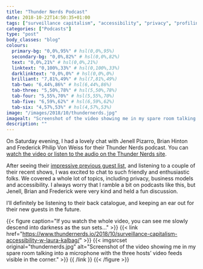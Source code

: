 ```yaml
---
title: "Thunder Nerds Podcast"
date: 2018-10-22T14:50:35+01:00
tags: ["surveillance capitalism", "accessibility", "privacy", "profiling"]
categories: ["Podcasts"]
type: "post"
body_classes: "blog"
colours:
  primary-bg: "0,0%,95%" # hsl(0,0%,95%)
  secondary-bg: "0,0%,82%" # hsl(0,0%,82%)
  text: "0,0%,21%" # hsl(0,0%,21%)
  linktext: "0,100%,33%" # hsl(0,100%,33%)
  darklinktext: "0,0%,0%" # hsl(0,0%,0%)
  brilliant: "7,81%,49%" # hsl(7,81%,49%)
  tab-two: "6,44%,86%" # hsl(6,44%,86%)
  tab-three: "5,50%,78%" # hsl(5,50%,78%)
  tab-four: "5,55%,70%" # hsl(5,55%,70%)
  tab-five: "6,59%,62%" # hsl(6,59%,62%)
  tab-six: "4,57%,53%" # hsl(4,57%,53%)
image: "/images/2018/10/thundernerds.jpg"
imagealt: "Screenshot of the video showing me in my spare room talking into a microphone with the three hosts’ video feeds visible in the corner."
description: ""
---
```


On Saturday evening, I had a lovely chat with Jenell Pizarro, Brian Hinton and  Frederick Philip Von Weiss for their Thunder Nerds podcast. You can [watch the video or listen to the audio on the Thunder Nerds site](https://www.thundernerds.io/2018/10/surveillance-capitalism-accessibility-w-laura-kalbag/).<!--more-->

After seeing their [impressive previous guest list](https://www.thundernerds.io), and listening to a couple of their recent shows, I was excited to chat to such friendly and enthusiastic folks. We covered a whole lot of topics, including privacy, business models and accessibility. I always worry that I ramble a bit on podcasts like this, but Jenell, Brian and Frederick were very kind and held a fun discussion.

I’ll definitely be listening to their back catalogue, and keeping an ear out for their new guests in the future.

{{< figure caption="If you watch the whole video, you can see me slowly descend into darkness as the sun sets…" >}}
  {{< link href="https://www.thundernerds.io/2018/10/surveillance-capitalism-accessibility-w-laura-kalbag/" >}}
    {{< imgsrcset original="thundernerds.jpg" alt="Screenshot of the video showing me in my spare room talking into a microphone with the three hosts’ video feeds visible in the corner." >}}
  {{ /link }}
{{< /figure >}}